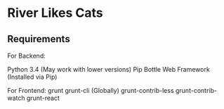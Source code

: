 River Likes Cats
================

Requirements
------------

For Backend:

Python 3.4 (May work with lower versions)
Pip
Bottle Web Framework (Installed via Pip)

For Frontend:
grunt
grunt-cli (Globally)
grunt-contrib-less
grunt-contrib-watch
grunt-react


